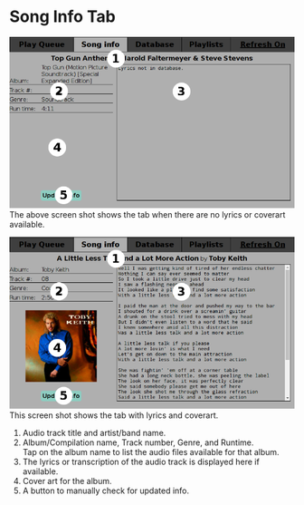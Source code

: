# Song Info Tab

![Screenshot of Song Info tab without lyrics](./song_info_no_lyrics_no_cover_art.png)  
The above screen shot shows the tab when there are no lyrics or coverart available.

![Screenshot of Song Info tab with lyrics](./song_info_with_lyrics_with_cover_art.png)  
This screen shot shows the tab with lyrics and coverart.

1. Audio track title and artist/band name.
2. Album/Compilation name, Track number, Genre, and Runtime.  
 Tap on the album name to list the audio files available for that album.
3. The lyrics or transcription of the audio track is displayed here if available.
4. Cover art for the album.
5. A button to manually check for updated info.
